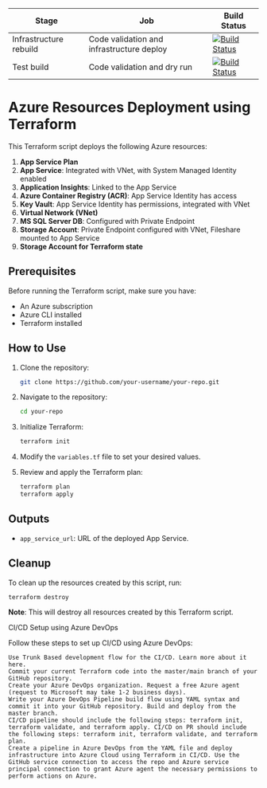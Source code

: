 | Stage                       | Job                                          | Build Status                                                                                                                                                                                             |
|-----------------------------|----------------------------------------------|----------------------------------------------------------------------------------------------------------------------------------------------------------------------------------------------------------|
| Infrastructure rebuild      | Code validation and infrastructure deploy    | [![Build Status](https://dev.azure.com/supercomf128/BeStrong/_apis/build/status/Maksym-Perehinets.DevOps-growth-lab-1?branchName=master&stageName=Infrastructure%20rebuild&jobName=Code%20validation%20and%20infrastructure%20deploy%20(terraform%20validate%2Fapply))](https://dev.azure.com/supercomf128/BeStrong/_build/latest?definitionId=7&branchName=master) |
| Test build                  | Code validation and dry run                 | [![Build Status](https://dev.azure.com/supercomf128/BeStrong/_apis/build/status/Maksym-Perehinets.DevOps-growth-lab-1?branchName=master&stageName=Test%20build&jobName=Code%20validation%20and%20dry%20run%20(terraform%20validate%2Fplan))](https://dev.azure.com/supercomf128/BeStrong/_build/latest?definitionId=7&branchName=master) |

# Azure Resources Deployment using Terraform

This Terraform script deploys the following Azure resources:

1. **App Service Plan**
2. **App Service**: Integrated with VNet, with System Managed Identity enabled
3. **Application Insights**: Linked to the App Service
4. **Azure Container Registry (ACR)**: App Service Identity has access
5. **Key Vault**: App Service Identity has permissions, integrated with VNet
6. **Virtual Network (VNet)**
7. **MS SQL Server DB**: Configured with Private Endpoint
8. **Storage Account**: Private Endpoint configured with VNet, Fileshare mounted to App Service
9. **Storage Account for Terraform state**

## Prerequisites

Before running the Terraform script, make sure you have:

- An Azure subscription
- Azure CLI installed
- Terraform installed

## How to Use

1. Clone the repository:

   ```bash
   git clone https://github.com/your-username/your-repo.git
   ```

2. Navigate to the repository:

   ```bash
   cd your-repo
   ```

3. Initialize Terraform:

   ```bash
   terraform init
   ```

4. Modify the `variables.tf` file to set your desired values.

5. Review and apply the Terraform plan:

   ```bash
   terraform plan
   terraform apply
   ```

## Outputs

- `app_service_url`: URL of the deployed App Service.

## Cleanup

To clean up the resources created by this script, run:

```bash
terraform destroy
```

**Note**: This will destroy all resources created by this Terraform script.

CI/CD Setup using Azure DevOps

Follow these steps to set up CI/CD using Azure DevOps:

    Use Trunk Based development flow for the CI/CD. Learn more about it here.
    Commit your current Terraform code into the master/main branch of your GitHub repository.
    Create your Azure DevOps organization. Request a free Azure agent (request to Microsoft may take 1-2 business days).
    Write your Azure DevOps Pipeline build flow using YAML syntax and commit it into your GitHub repository. Build and deploy from the master branch.
    CI/CD pipeline should include the following steps: terraform init, terraform validate, and terraform apply. CI/CD on PR should include the following steps: terraform init, terraform validate, and terraform plan.
    Create a pipeline in Azure DevOps from the YAML file and deploy infrastructure into Azure Cloud using Terraform in CI/CD. Use the GitHub service connection to access the repo and Azure service principal connection to grant Azure agent the necessary permissions to perform actions on Azure.
